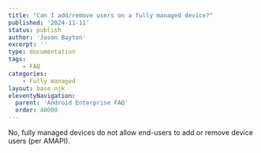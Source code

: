 ```yaml
---
title: "Can I add/remove users on a fully managed device?"
published: '2024-11-11'
status: publish
author: 'Jason Bayton'
excerpt: ''
type: documentation
tags: 
    - FAQ
categories:
    - Fully managed
layout: base.njk
eleventyNavigation:
  parent: 'Android Enterprise FAQ'
  order: 40000
--- 
```

No, fully managed devices do not allow end-users to add or remove device users (per AMAPI).
